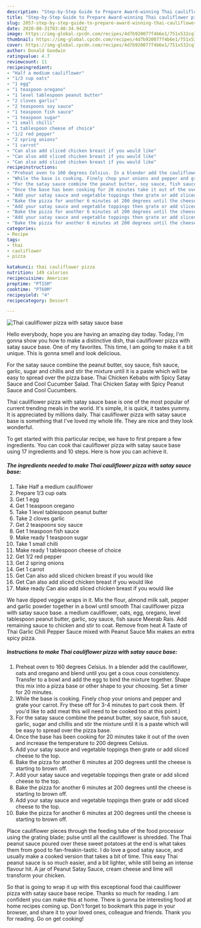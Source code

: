 ```yaml
---
description: "Step-by-Step Guide to Prepare Award-winning Thai cauliflower pizza with satay sauce base"
title: "Step-by-Step Guide to Prepare Award-winning Thai cauliflower pizza with satay sauce base"
slug: 2057-step-by-step-guide-to-prepare-award-winning-thai-cauliflower-pizza-with-satay-sauce-base
date: 2020-08-31T03:48:34.942Z
image: https://img-global.cpcdn.com/recipes/4d7b920077f4b6e1/751x532cq70/thai-cauliflower-pizza-with-satay-sauce-base-recipe-main-photo.jpg
thumbnail: https://img-global.cpcdn.com/recipes/4d7b920077f4b6e1/751x532cq70/thai-cauliflower-pizza-with-satay-sauce-base-recipe-main-photo.jpg
cover: https://img-global.cpcdn.com/recipes/4d7b920077f4b6e1/751x532cq70/thai-cauliflower-pizza-with-satay-sauce-base-recipe-main-photo.jpg
author: Donald Goodwin
ratingvalue: 4.7
reviewcount: 11
recipeingredient:
- "Half a medium cauliflower"
- "1/3 cup oats"
- "1 egg"
- "1 teaspoon oregano"
- "1 level tablespoon peanut butter"
- "2 cloves garlic"
- "2 teaspoons soy sauce"
- "1 teaspoon fish sauce"
- "1 teaspoon sugar"
- "1 small chilli"
- "1 tablespoon cheese of choice"
- "1/2 red pepper"
- "2 spring onions"
- "1 carrot"
- "Can also add sliced chicken breast if you would like"
- "Can also add sliced chicken breast if you would like"
- "Can also add sliced chicken breast if you would like"
recipeinstructions:
- "Preheat oven to 160 degrees Celsius. In a blender add the cauliflower, oats and oregano and blend until you get a cous cous consistency. Transfer to a bowl and add the egg to bind the mixture together. Shape this mix into a pizza base or other shape to your choosing. Set a timer for 20 minutes."
- "While the base is cooking. Finely chop your onions and pepper and grate your carrot. Fry these off for 3-4 minutes to part cook them. (If you&#39;d like to add meat this will need to be cooked too at this point.)"
- "For the satay sauce combine the peanut butter, soy sauce, fish sauce, garlic, sugar and chillis and stir the mixture until it is a paste which will be easy to spread over the pizza base."
- "Once the base has been cooking for 20 minutes take it out of the oven and increase the temperature to 200 degrees Celsius."
- "Add your satay sauce and vegetable toppings then grate or add sliced cheese to the top."
- "Bake the pizza for another 6 minutes at 200 degrees until the cheese is starting to brown off."
- "Add your satay sauce and vegetable toppings then grate or add sliced cheese to the top."
- "Bake the pizza for another 6 minutes at 200 degrees until the cheese is starting to brown off."
- "Add your satay sauce and vegetable toppings then grate or add sliced cheese to the top."
- "Bake the pizza for another 6 minutes at 200 degrees until the cheese is starting to brown off."
categories:
- Recipe
tags:
- thai
- cauliflower
- pizza

katakunci: thai cauliflower pizza 
nutrition: 149 calories
recipecuisine: American
preptime: "PT15M"
cooktime: "PT60M"
recipeyield: "4"
recipecategory: Dessert

---
```



![Thai cauliflower pizza with satay sauce base](https://img-global.cpcdn.com/recipes/4d7b920077f4b6e1/751x532cq70/thai-cauliflower-pizza-with-satay-sauce-base-recipe-main-photo.jpg)

Hello everybody, hope you are having an amazing day today. Today, I'm gonna show you how to make a distinctive dish, thai cauliflower pizza with satay sauce base. One of my favorites. This time, I am going to make it a bit unique. This is gonna smell and look delicious.

For the satay sauce combine the peanut butter, soy sauce, fish sauce, garlic, sugar and chillis and stir the mixture until it is a paste which will be easy to spread over the pizza base. Thai Chicken Kebabs with Spicy Satay Sauce and Cool Cucumber Salad. Thai Chicken Satay with Spicy Peanut Sauce and Cool Cucumbers.

Thai cauliflower pizza with satay sauce base is one of the most popular of current trending meals in the world. It's simple, it is quick, it tastes yummy. It is appreciated by millions daily. Thai cauliflower pizza with satay sauce base is something that I've loved my whole life. They are nice and they look wonderful.


To get started with this particular recipe, we have to first prepare a few ingredients. You can cook thai cauliflower pizza with satay sauce base using 17 ingredients and 10 steps. Here is how you can achieve it.

<!--inarticleads1-->

##### The ingredients needed to make Thai cauliflower pizza with satay sauce base:

1. Take Half a medium cauliflower
1. Prepare 1/3 cup oats
1. Get 1 egg
1. Get 1 teaspoon oregano
1. Take 1 level tablespoon peanut butter
1. Take 2 cloves garlic
1. Get 2 teaspoons soy sauce
1. Get 1 teaspoon fish sauce
1. Make ready 1 teaspoon sugar
1. Take 1 small chilli
1. Make ready 1 tablespoon cheese of choice
1. Get 1/2 red pepper
1. Get 2 spring onions
1. Get 1 carrot
1. Get Can also add sliced chicken breast if you would like
1. Get Can also add sliced chicken breast if you would like
1. Make ready Can also add sliced chicken breast if you would like


We have dipped veggie wraps in it. Mix the flour, almond milk salt, pepper and garlic powder together in a bowl until smooth Thai cauliflower pizza with satay sauce base. a medium cauliflower, oats, egg, oregano, level tablespoon peanut butter, garlic, soy sauce, fish sauce Meerab Rais. Add remaining sauce to chicken and stir to coat. Remove from heat A Taste of Thai Garlic Chili Pepper Sauce mixed with Peanut Sauce Mix makes an extra spicy pizza. 

<!--inarticleads2-->

##### Instructions to make Thai cauliflower pizza with satay sauce base:

1. Preheat oven to 160 degrees Celsius. In a blender add the cauliflower, oats and oregano and blend until you get a cous cous consistency. Transfer to a bowl and add the egg to bind the mixture together. Shape this mix into a pizza base or other shape to your choosing. Set a timer for 20 minutes.
1. While the base is cooking. Finely chop your onions and pepper and grate your carrot. Fry these off for 3-4 minutes to part cook them. (If you&#39;d like to add meat this will need to be cooked too at this point.)
1. For the satay sauce combine the peanut butter, soy sauce, fish sauce, garlic, sugar and chillis and stir the mixture until it is a paste which will be easy to spread over the pizza base.
1. Once the base has been cooking for 20 minutes take it out of the oven and increase the temperature to 200 degrees Celsius.
1. Add your satay sauce and vegetable toppings then grate or add sliced cheese to the top.
1. Bake the pizza for another 6 minutes at 200 degrees until the cheese is starting to brown off.
1. Add your satay sauce and vegetable toppings then grate or add sliced cheese to the top.
1. Bake the pizza for another 6 minutes at 200 degrees until the cheese is starting to brown off.
1. Add your satay sauce and vegetable toppings then grate or add sliced cheese to the top.
1. Bake the pizza for another 6 minutes at 200 degrees until the cheese is starting to brown off.


Place cauliflower pieces through the feeding tube of the food processor using the grating blade; pulse until all the cauliflower is shredded. The Thai peanut sauce poured over these sweet potatoes at the end is what takes them from good to fan-freakin-tastic. I do love a good satay sauce, and usually make a cooked version that takes a bit of time. This easy Thai peanut sauce is so much easier, and a bit lighter, while still being an intense flavour hit. A jar of Peanut Satay Sauce, cream cheese and lime will transform your chicken. 

So that is going to wrap it up with this exceptional food thai cauliflower pizza with satay sauce base recipe. Thanks so much for reading. I am confident you can make this at home. There is gonna be interesting food at home recipes coming up. Don't forget to bookmark this page in your browser, and share it to your loved ones, colleague and friends. Thank you for reading. Go on get cooking!
